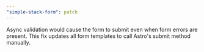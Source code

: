 ```yaml
---
"simple-stack-form": patch
---
```


Async validation would cause the form to submit even when form errors are present. This fix updates all form templates to call Astro's submit method manually.
